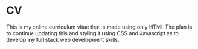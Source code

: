 # CV

This is my online curriculum vitae that is made using only HTMl.
The plan is to continue updating this and styling it using CSS and Javascript as to develop my full stack web development skills.
